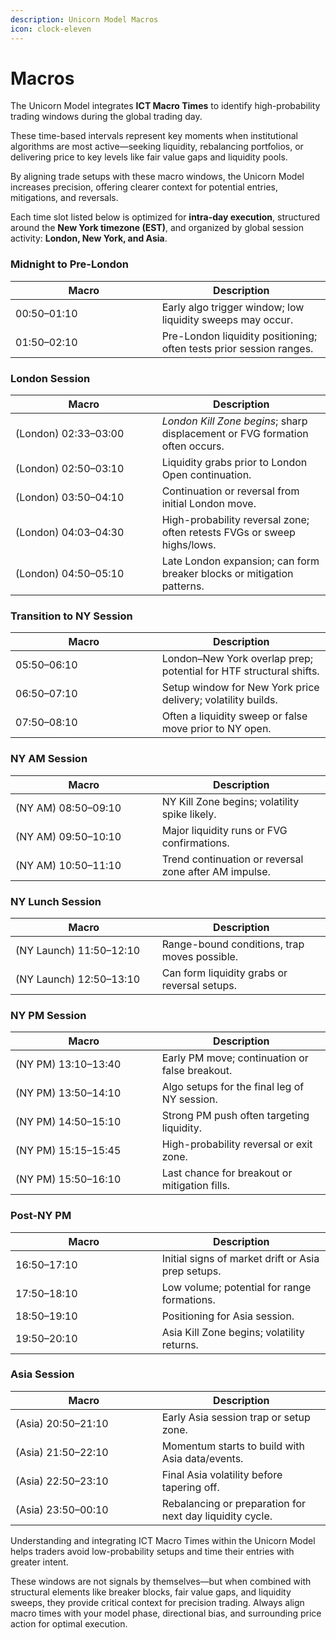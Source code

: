 ```yaml
---
description: Unicorn Model Macros
icon: clock-eleven
---
```


# Macros

The Unicorn Model integrates **ICT Macro Times** to identify high-probability trading windows during the global trading day.&#x20;

These time-based intervals represent key moments when institutional algorithms are most active—seeking liquidity, rebalancing portfolios, or delivering price to key levels like fair value gaps and liquidity pools.

By aligning trade setups with these macro windows, the Unicorn Model increases precision, offering clearer context for potential entries, mitigations, and reversals.&#x20;

Each time slot listed below is optimized for **intra-day execution**, structured around the **New York timezone (EST)**, and organized by global session activity: **London, New York, and Asia**.

### Midnight to Pre-London

<table><thead><tr><th width="218.63671875">Macro</th><th>Description</th></tr></thead><tbody><tr><td>00:50–01:10</td><td>Early algo trigger window; low liquidity sweeps may occur.</td></tr><tr><td>01:50–02:10</td><td>Pre-London liquidity positioning; often tests prior session ranges.</td></tr></tbody></table>

### London Session

<table><thead><tr><th width="218.63671875">Macro</th><th>Description</th></tr></thead><tbody><tr><td>(London) 02:33–03:00</td><td><em>London Kill Zone begins</em>; sharp displacement or FVG formation often occurs.</td></tr><tr><td>(London) 02:50–03:10</td><td>Liquidity grabs prior to London Open continuation.</td></tr><tr><td>(London) 03:50–04:10</td><td>Continuation or reversal from initial London move.</td></tr><tr><td>(London) 04:03–04:30</td><td>High-probability reversal zone; often retests FVGs or sweep highs/lows.</td></tr><tr><td>(London) 04:50–05:10</td><td>Late London expansion; can form breaker blocks or mitigation patterns.</td></tr></tbody></table>

### **Transition to NY Session**

<table><thead><tr><th width="218.63671875">Macro</th><th>Description</th></tr></thead><tbody><tr><td>05:50–06:10</td><td>London–New York overlap prep; potential for HTF structural shifts.</td></tr><tr><td>06:50–07:10</td><td>Setup window for New York price delivery; volatility builds.</td></tr><tr><td>07:50–08:10</td><td>Often a liquidity sweep or false move prior to NY open.</td></tr></tbody></table>

### NY AM Session

<table><thead><tr><th width="218.63671875">Macro</th><th>Description</th></tr></thead><tbody><tr><td>(NY AM) 08:50–09:10</td><td>NY Kill Zone begins; volatility spike likely.</td></tr><tr><td>(NY AM) 09:50–10:10</td><td>Major liquidity runs or FVG confirmations.</td></tr><tr><td>(NY AM) 10:50–11:10</td><td>Trend continuation or reversal zone after AM impulse.</td></tr></tbody></table>

### NY Lunch Session

<table><thead><tr><th width="218.63671875">Macro</th><th>Description</th></tr></thead><tbody><tr><td>(NY Launch) 11:50–12:10</td><td>Range-bound conditions, trap moves possible.</td></tr><tr><td>(NY Launch) 12:50–13:10</td><td>Can form liquidity grabs or reversal setups.</td></tr></tbody></table>

### NY PM Session

<table><thead><tr><th width="218.63671875">Macro</th><th>Description</th></tr></thead><tbody><tr><td>(NY PM) 13:10–13:40</td><td>Early PM move; continuation or false breakout.</td></tr><tr><td>(NY PM) 13:50–14:10</td><td>Algo setups for the final leg of NY session.</td></tr><tr><td>(NY PM) 14:50–15:10</td><td>Strong PM push often targeting liquidity.</td></tr><tr><td>(NY PM) 15:15–15:45</td><td>High-probability reversal or exit zone.</td></tr><tr><td>(NY PM) 15:50–16:10</td><td>Last chance for breakout or mitigation fills.</td></tr></tbody></table>

### Post-NY PM

<table><thead><tr><th width="218.63671875">Macro</th><th>Description</th></tr></thead><tbody><tr><td>16:50–17:10</td><td>Initial signs of market drift or Asia prep setups.</td></tr><tr><td>17:50–18:10</td><td>Low volume; potential for range formations.</td></tr><tr><td>18:50–19:10</td><td>Positioning for Asia session.</td></tr><tr><td>19:50–20:10</td><td>Asia Kill Zone begins; volatility returns.</td></tr></tbody></table>

### Asia Session

<table><thead><tr><th width="218.63671875">Macro</th><th>Description</th></tr></thead><tbody><tr><td>(Asia) 20:50–21:10</td><td>Early Asia session trap or setup zone.</td></tr><tr><td>(Asia) 21:50–22:10</td><td>Momentum starts to build with Asia data/events.</td></tr><tr><td>(Asia) 22:50–23:10</td><td>Final Asia volatility before tapering off.</td></tr><tr><td>(Asia) 23:50–00:10</td><td>Rebalancing or preparation for next day liquidity cycle.</td></tr></tbody></table>

Understanding and integrating ICT Macro Times within the Unicorn Model helps traders avoid low-probability setups and time their entries with greater intent.&#x20;

These windows are not signals by themselves—but when combined with structural elements like breaker blocks, fair value gaps, and liquidity sweeps, they provide critical context for precision trading. Always align macro times with your model phase, directional bias, and surrounding price action for optimal execution.
